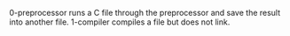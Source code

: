 0-preprocessor runs a C file through the preprocessor and save the result into another file.
1-compiler compiles a file but does not link.
